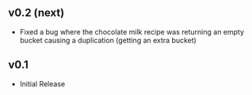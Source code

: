 ## v0.2 (next)
+ Fixed a bug where the chocolate milk recipe was returning an empty bucket causing a duplication (getting an extra bucket)

## v0.1
+ Initial Release
